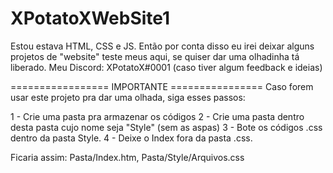 # XPotatoXWebSite1
Estou estava HTML, CSS e JS. Então por conta disso eu irei deixar alguns projetos de "website" teste meus aqui, se quiser dar uma olhadinha tá liberado.
Meu Discord: XPotatoX#0001 (caso tiver algum feedback e ideias)

================= IMPORTANTE ================
Caso forem usar este projeto pra dar uma olhada, siga esses passos:

1 - Crie uma pasta pra armazenar os códigos
2 - Crie uma pasta dentro desta pasta cujo nome seja "Style" (sem as aspas)
3 - Bote os códigos .css dentro da pasta Style.
4 - Deixe o Index fora da pasta .css.

Ficaria assim: Pasta/Index.htm, Pasta/Style/Arquivos.css
